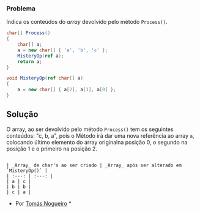 ### Problema 

Indica os conteúdos do  _array_ devolvido pelo método `Process()`.

```cs
char[] Process()
{
    char[] a;
    a = new char[] { 'a', 'b', 'c' };
    MisteryOp(ref a);
    return a;
}

void MisteryOp(ref char[] a)
{
    a = new char[] { a[2], a[1], a[0] };
}
```

## Solução

O array, ao ser devolvido pelo método `Process()` tem os seguintes conteúdos:
"c, b, a", pois o Método irá dar uma nova referência ao array `a`, colocando 
último elemento do array originalna posição 0, o segundo na posição 1 e o 
primeiro na posição 2.

```

| _Array_ de char's ao ser criado | _Array_ após ser alterado em `MisteryOp()` |
| :---: | :---: |
| a | c |
| b | b |
| c | a |

``` 

* Por [Tomás Nogueiro](https://github.com/TN-10) *
